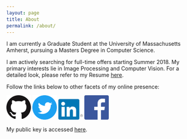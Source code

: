 ```yaml
---
layout: page
title: About
permalink: /about/
---
```


I am currently a Graduate Student at the University of Massachusetts Amherst, pursuing a Masters Degree in Computer Science.

<!-- I am actively searching for participating in Internships for Summer 2017. You can view my Resume [here](../Resume/) -->
I am actively searching for full-time offers starting Summer 2018. My primary interests lie in Image Processing and Computer Vision. For a detailed look, please refer to my Resume <a href="https://www.dropbox.com/s/n6778yfjp6zbiky/Nishit_Parekh_Resume.pdf" target="_blank">here</a>.

Follow the links below to other facets of my online presence:

<a href="https://www.github.com/parekhnish"><img src="../Images/Logos/github.png" alt="My GitHub Repositories" width="64"/></a>
<a href="https://www.twitter.com/parekhnish"><img src="../Images/Logos/twitter.png" alt="My Twitter Profile" width="64"/></a>
<a href="https://www.linkedin.com/in/nishit-parekh"><img src="../Images/Logos/linkedin.png" alt="My LinkedIn Profile" width="64"/></a>
<a href="https://www.facebook.com/parekhnish"><img src="../Images/Logos/facebook.png" alt="My Facebook Profile" width="64"/></a>

My public key is accessed <a href="../public.asc">here</a>.
